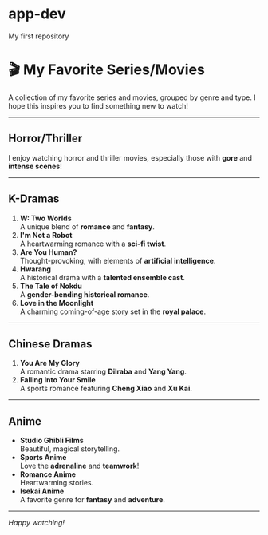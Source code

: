 # app-dev
My first repository

# 🎬 My Favorite Series/Movies

A collection of my favorite series and movies, grouped by genre and type. I hope this inspires you to find something new to watch!

---

## Horror/Thriller
I enjoy watching horror and thriller movies, especially those with **gore** and **intense scenes**!

---

## K-Dramas
1. **W: Two Worlds**  
   A unique blend of **romance** and **fantasy**.
2. **I'm Not a Robot**  
   A heartwarming romance with a **sci-fi twist**.
3. **Are You Human?**  
   Thought-provoking, with elements of **artificial intelligence**.
4. **Hwarang**  
   A historical drama with a **talented ensemble cast**.
5. **The Tale of Nokdu**  
   A **gender-bending historical romance**.
6. **Love in the Moonlight**  
   A charming coming-of-age story set in the **royal palace**.

---

## Chinese Dramas
1. **You Are My Glory**  
   A romantic drama starring **Dilraba** and **Yang Yang**.
2. **Falling Into Your Smile**  
   A sports romance featuring **Cheng Xiao** and **Xu Kai**.

---

## Anime
- **Studio Ghibli Films**  
  Beautiful, magical storytelling.
- **Sports Anime**  
  Love the **adrenaline** and **teamwork**!
- **Romance Anime**  
  Heartwarming stories.
- **Isekai Anime**  
  A favorite genre for **fantasy** and **adventure**.

---

_Happy watching!_
